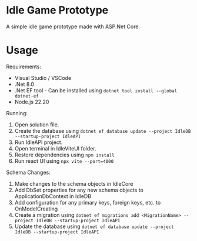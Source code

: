 Idle Game Prototype
===================

A simple idle game prototype made with ASP.Net Core.


Usage
=====

Requirements:
- Visual Studio / VSCode
- .Net 8.0
- .Net EF tool - Can be installed using `dotnet tool install --global dotnet-ef`
- Node.js 22.20

Running:
1. Open solution file.
2. Create the database using `dotnet ef database update --project IdleDB --startup-project IdleAPI`
3. Run IdleAPI project.
4. Open terminal in IdleViteUI folder.
5. Restore dependencies using `npm install`
6. Run react UI using `npx vite --port=4000`

Schema Changes:
1. Make changes to the schema objects in IdleCore
2. Add DbSet properties for any new schema objects to ApplicationDbContext in IdleDB
3. Add configuration for any primary keys, foreign keys, etc. to OnModelCreating
4. Create a migration using `dotnet ef migrations add <MigrationName> --project IdleDB --startup-project IdleAPI`
4. Update the database using `dotnet ef database update --project IdleDB --startup-project IdleAPI`
